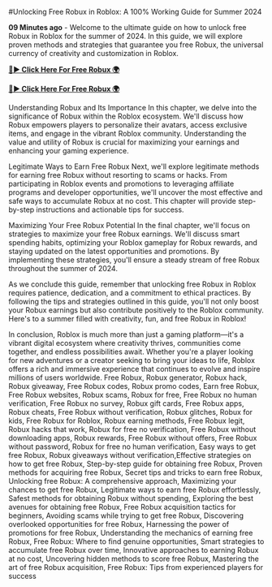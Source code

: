 #Unlocking Free Robux in Roblox: A 100% Working Guide for Summer 2024

**09 Minutes ago** - Welcome to the ultimate guide on how to unlock free Robux in Roblox for the summer of 2024. In this guide, we will explore proven methods and strategies that guarantee you free Robux, the universal currency of creativity and customization in Roblox.

[**🔴► Click Here For Free Robux 🌍**](https://jimaddadel.github.io/roblox)

[**🔴► Click Here For Free Robux 🌍**](https://jimaddadel.github.io/roblox)
 
Understanding Robux and Its Importance
In this chapter, we delve into the significance of Robux within the Roblox ecosystem. We'll discuss how Robux empowers players to personalize their avatars, access exclusive items, and engage in the vibrant Roblox community. Understanding the value and utility of Robux is crucial for maximizing your earnings and enhancing your gaming experience.

Legitimate Ways to Earn Free Robux
Next, we'll explore legitimate methods for earning free Robux without resorting to scams or hacks. From participating in Roblox events and promotions to leveraging affiliate programs and developer opportunities, we'll uncover the most effective and safe ways to accumulate Robux at no cost. This chapter will provide step-by-step instructions and actionable tips for success.

Maximizing Your Free Robux Potential
In the final chapter, we'll focus on strategies to maximize your free Robux earnings. We'll discuss smart spending habits, optimizing your Roblox gameplay for Robux rewards, and staying updated on the latest opportunities and promotions. By implementing these strategies, you'll ensure a steady stream of free Robux throughout the summer of 2024.

As we conclude this guide, remember that unlocking free Robux in Roblox requires patience, dedication, and a commitment to ethical practices. By following the tips and strategies outlined in this guide, you'll not only boost your Robux earnings but also contribute positively to the Roblox community. Here's to a summer filled with creativity, fun, and free Robux in Roblox!

In conclusion, Roblox is much more than just a gaming platform—it's a vibrant digital ecosystem where creativity thrives, communities come together, and endless possibilities await. Whether you're a player looking for new adventures or a creator seeking to bring your ideas to life, Roblox offers a rich and immersive experience that continues to evolve and inspire millions of users worldwide.
Free Robux, Robux generator, Robux hack, Robux giveaway, Free Robux codes, Robux promo codes, Earn free Robux, Free Robux websites, Robux scams, Robux for free, Free Robux no human verification, Free Robux no survey, Robux gift cards, Free Robux apps, Robux cheats, Free Robux without verification, Robux glitches, Robux for kids, Free Robux for Roblox, Robux earning methods, Free Robux legit, Robux hacks that work, Robux for free no verification, Free Robux without downloading apps, Robux rewards, Free Robux without offers, Free Robux without password, Robux for free no human verification, Easy ways to get free Robux, Robux giveaways without verification,Effective strategies on how to get free Robux, Step-by-step guide for obtaining free Robux, Proven methods for acquiring free Robux, Secret tips and tricks to earn free Robux, Unlocking free Robux: A comprehensive approach, Maximizing your chances to get free Robux, Legitimate ways to earn free Robux effortlessly, Safest methods for obtaining Robux without spending, Exploring the best avenues for obtaining free Robux, Free Robux acquisition tactics for beginners, Avoiding scams while trying to get free Robux, Discovering overlooked opportunities for free Robux, Harnessing the power of promotions for free Robux, Understanding the mechanics of earning free Robux, Free Robux: Where to find genuine opportunities, Smart strategies to accumulate free Robux over time, Innovative approaches to earning Robux at no cost, Uncovering hidden methods to score free Robux, Mastering the art of free Robux acquisition, Free Robux: Tips from experienced players for success
